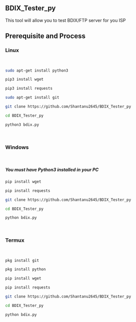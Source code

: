 ## BDIX_Tester_py
This tool will allow you to test BDIX/FTP server for you ISP


## Prerequisite and Process
<h3>Linux</h3><br>

```bash
sudo apt-get install python3

pip3 install wget

pip3 install requests

sudo apt-get install git

git clone https://github.com/Shantanu2645/BDIX_Tester_py

cd BDIX_Tester_py

python3 bdix.py
```
<br>

<h3>Windows</h3><br>

<h5>You must have <b>Python3</b> installed in your PC</h5>


```bash
pip install wget

pip install requests

git clone https://github.com/Shantanu2645/BDIX_Tester_py

cd BDIX_Tester_py

python bdix.py
```

<br>


<h3>Termux</h3><br>

```bash
pkg install git

pkg install python

pip install wget

pip install requests

git clone https://github.com/Shantanu2645/BDIX_Tester_py

cd BDIX_Tester_py

python bdix.py
```

   
   
  
